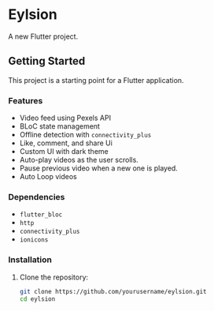 # Eylsion

A new Flutter project.

## Getting Started

This project is a starting point for a Flutter application.

### Features
- Video feed using Pexels API
- BLoC state management
- Offline detection with `connectivity_plus`
- Like, comment, and share Ui
- Custom UI with dark theme
- Auto-play videos as the user scrolls.
-  Pause previous video when a new one is played.
-  Auto Loop videos



### Dependencies
- `flutter_bloc`
- `http`
- `connectivity_plus`
- `ionicons`

### Installation

1. Clone the repository:
   ```sh
   git clone https://github.com/yourusername/eylsion.git
   cd eylsion
